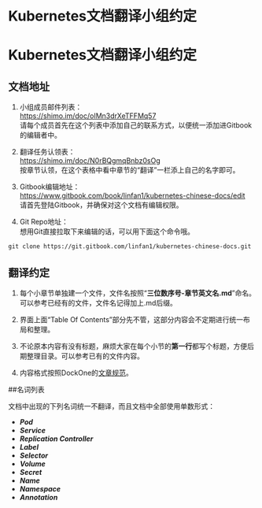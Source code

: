 # Kubernetes文档翻译小组约定

# Kubernetes文档翻译小组约定

## 文档地址

1. 小组成员邮件列表：<br>
https://shimo.im/doc/oIMn3drXeTFFMq57
<br>请每个成员首先在这个列表中添加自己的联系方式，以便统一添加进Gitbook的编辑者中。

2. 翻译任务认领表：<br>
https://shimo.im/doc/N0rBQgmqBnbz0sOg
<br>按章节认领，在这个表格中看中章节的“翻译”一栏添上自己的名字即可。

3. Gitbook编辑地址：<br>
https://www.gitbook.com/book/linfan1/kubernetes-chinese-docs/edit
<br>请首先登陆Gitbook，并确保对这个文档有编辑权限。

4. Git Repo地址：<br>
想用Git直接拉取下来编辑的话，可以用下面这个命令哦。
```
git clone https://git.gitbook.com/linfan1/kubernetes-chinese-docs.git
```

## 翻译约定

1. 每个小章节单独建一个文件，文件名按照“__三位数序号-章节英文名.md__”命名。可以参考已经有的文件，文件名记得加上.md后缀。

2. 界面上面“Table Of Contents”部分先不管，这部分内容会不定期进行统一布局和整理。

3. 不论原本内容有没有标题，麻烦大家在每个小节的**第一行**都写个标题，方便后期整理目录。可以参考已有的文件内容。

4. 内容格式按照DockOne的[文章规范](Fingerpost.txt)。

##名词列表

文档中出现的下列名词统一不翻译，而且文档中全部使用单数形式：

- ***Pod***
- ***Service***
- ***Replication Controller***
- ***Label***
- ***Selector***
- ***Volume***
- ***Secret***
- ***Name***
- ***Namespace***
- ***Annotation***